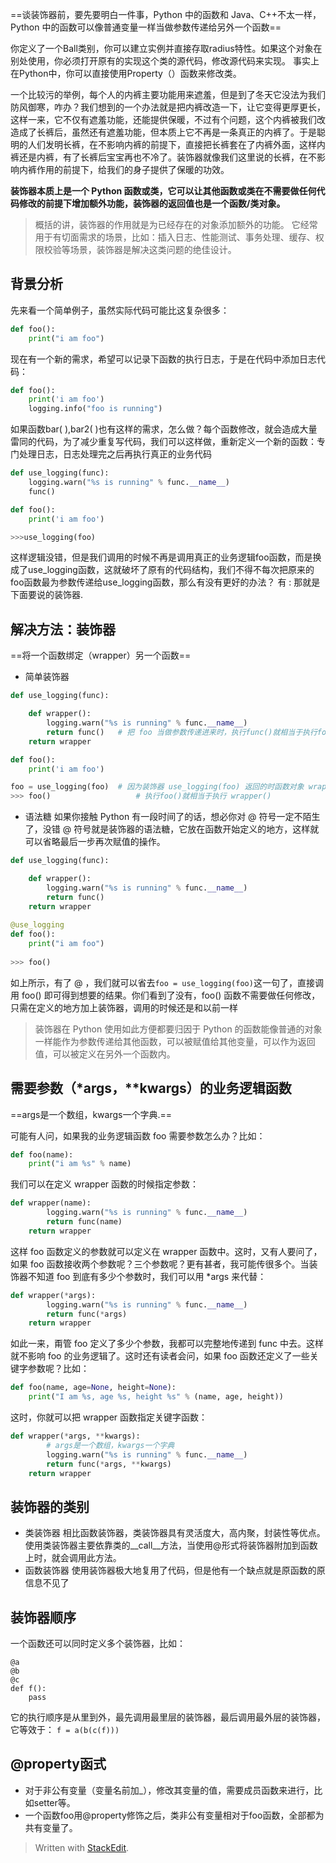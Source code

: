 ==谈装饰器前，要先要明白一件事，Python 中的函数和 Java、C++不太一样，Python 中的函数可以像普通变量一样当做参数传递给另外一个函数==

你定义了一个Ball类别，你可以建立实例并直接存取radius特性。如果这个对象在别处使用，你必须打开原有的实现这个类的源代码，修改源代码来实现。
事实上在Python中，你可以直接使用Property（）函数来修改类。

一个比较污的举例，每个人的内裤主要功能用来遮羞，但是到了冬天它没法为我们防风御寒，咋办？我们想到的一个办法就是把内裤改造一下，让它变得更厚更长，这样一来，它不仅有遮羞功能，还能提供保暖，不过有个问题，这个内裤被我们改造成了长裤后，虽然还有遮羞功能，但本质上它不再是一条真正的内裤了。于是聪明的人们发明长裤，在不影响内裤的前提下，直接把长裤套在了内裤外面，这样内裤还是内裤，有了长裤后宝宝再也不冷了。装饰器就像我们这里说的长裤，在不影响内裤作用的前提下，给我们的身子提供了保暖的功效。

**装饰器本质上是一个 Python 函数或类，它可以让其他函数或类在不需要做任何代码修改的前提下增加额外功能，装饰器的返回值也是一个函数/类对象。**
>概括的讲，装饰器的作用就是为已经存在的对象添加额外的功能。
>它经常用于有切面需求的场景，比如：插入日志、性能测试、事务处理、缓存、权限校验等场景，装饰器是解决这类问题的绝佳设计。
## 背景分析
先来看一个简单例子，虽然实际代码可能比这复杂很多：
```python
def foo():
	print("i am foo")
```
现在有一个新的需求，希望可以记录下函数的执行日志，于是在代码中添加日志代码：
```python
def foo():
    print('i am foo')
    logging.info("foo is running")
```
如果函数bar( ),bar2( )也有这样的需求，怎么做？每个函数修改，就会造成大量雷同的代码，为了减少重复写代码，我们可以这样做，重新定义一个新的函数：专门处理日志，日志处理完之后再执行真正的业务代码
```python
def use_logging(func):
    logging.warn("%s is running" % func.__name__)
    func()

def foo():
    print('i am foo')

>>>use_logging(foo)
```
这样逻辑没错，但是我们调用的时候不再是调用真正的业务逻辑foo函数，而是换成了use_logging函数，这就破坏了原有的代码结构，我们不得不每次把原来的foo函数最为参数传递给use_logging函数，那么有没有更好的办法？
有 : 那就是下面要说的装饰器.
## 解决方法：装饰器
==将一个函数绑定（wrapper）另一个函数==
- 简单装饰器
```python 
def use_logging(func):

    def wrapper():
        logging.warn("%s is running" % func.__name__)
        return func()   # 把 foo 当做参数传递进来时，执行func()就相当于执行foo()
    return wrapper

def foo():
    print('i am foo')

foo = use_logging(foo)  # 因为装饰器 use_logging(foo) 返回的时函数对象 wrapper，这条语句相当于  foo = wrapper
>>> foo()                   # 执行foo()就相当于执行 wrapper()
```
- 语法糖
如果你接触 Python 有一段时间了的话，想必你对 @ 符号一定不陌生了，没错 @ 符号就是装饰器的语法糖，它放在函数开始定义的地方，这样就可以省略最后一步再次赋值的操作。
```python
def use_logging(func):

    def wrapper():
        logging.warn("%s is running" % func.__name__)
        return func()
    return wrapper
    
@use_logging
def foo():
    print("i am foo")
    
>>> foo()
```
如上所示，有了 @ ，我们就可以省去`foo = use_logging(foo)`这一句了，直接调用 foo() 即可得到想要的结果。你们看到了没有，foo() 函数不需要做任何修改，只需在定义的地方加上装饰器，调用的时候还是和以前一样
>装饰器在 Python 使用如此方便都要归因于 Python 的函数能像普通的对象一样能作为参数传递给其他函数，可以被赋值给其他变量，可以作为返回值，可以被定义在另外一个函数内。
## 需要参数（*args，**kwargs）的业务逻辑函数
==args是一个数组，kwargs一个字典.==

可能有人问，如果我的业务逻辑函数 foo 需要参数怎么办？比如：
```python
def foo(name):
    print("i am %s" % name)
```
我们可以在定义 wrapper 函数的时候指定参数：
```python
def wrapper(name):
        logging.warn("%s is running" % func.__name__)
        return func(name)
    return wrapper
```
这样 foo 函数定义的参数就可以定义在 wrapper 函数中。这时，又有人要问了，如果 foo 函数接收两个参数呢？三个参数呢？更有甚者，我可能传很多个。当装饰器不知道 foo 到底有多少个参数时，我们可以用 *args 来代替：
```python
def wrapper(*args):
        logging.warn("%s is running" % func.__name__)
        return func(*args)
    return wrapper
```
如此一来，甭管 foo 定义了多少个参数，我都可以完整地传递到 func 中去。这样就不影响 foo 的业务逻辑了。这时还有读者会问，如果 foo 函数还定义了一些关键字参数呢？比如：
```python
def foo(name, age=None, height=None):
    print("I am %s, age %s, height %s" % (name, age, height))
```
这时，你就可以把 wrapper 函数指定关键字函数：
```python
def wrapper(*args, **kwargs):
        # args是一个数组，kwargs一个字典
        logging.warn("%s is running" % func.__name__)
        return func(*args, **kwargs)
    return wrapper
```
## 装饰器的类别
- 类装饰器
相比函数装饰器，类装饰器具有灵活度大，高内聚，封装性等优点。使用类装饰器主要依靠类的__call__方法，当使用@形式将装饰器附加到函数上时，就会调用此方法。
- 函数装饰器
使用装饰器极大地复用了代码，但是他有一个缺点就是原函数的原信息不见了
## 装饰器顺序
一个函数还可以同时定义多个装饰器，比如：
```
@a
@b
@c
def f():
	pass
```
它的执行顺序是从里到外，最先调用最里层的装饰器，最后调用最外层的装饰器，它等效于：
`f = a(b(c(f)))`
## @property函式
- 对于非公有变量（变量名前加_），修改其变量的值，需要成员函数来进行，比如setter等。
- 一个函数foo用@property修饰之后，类非公有变量相对于foo函数，全部都为共有变量了。
> Written with [StackEdit](https://stackedit.io/).
<!--stackedit_data:
eyJoaXN0b3J5IjpbLTYxMTI2MTE1NF19
-->